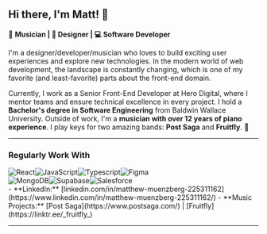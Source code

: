 ## Hi there, I'm Matt! 👋

🎹 **Musician | 🎨 Designer | 💻 Software Developer**

I'm a designer/developer/musician who loves to build exciting user experiences and explore new technologies.  In the modern world of web development, the landscape is constantly changing, which is one of my favorite (and least-favorite) parts about the front-end domain.

Currently, I work as a Senior Front-End Developer at Hero Digital, where I mentor teams and ensure technical excellence in every project. I hold a **Bachelor's degree in Software Engineering** from Baldwin Wallace University.
Outside of work, I'm a **musician with over 12 years of piano experience**. 
I play keys for two amazing bands: **Post Saga** and **Fruitfly**. 🎵 

---
### Regularly Work With
<div style="display: flex;"/>
  <img alt="React" src="https://img.shields.io/badge/React-61DAFB.svg?style=for-the-badge&logo=React&logoColor=black" />
  <img alt="JavaScript" src="https://img.shields.io/badge/JavaScript-F7DF1E.svg?style=for-the-badge&logo=JavaScript&logoColor=black" />
  <img alt="Typescript" src="https://img.shields.io/badge/TypeScript-3178C6?style=for-the-badge&logo=typescript&logoColor=white"/>
  <img alt="Figma" src="https://img.shields.io/badge/Figma-F24E1E.svg?style=for-the-badge&logo=Figma&logoColor=white"/>
</div>
<div style="display: flex;"/>
  <img alt="MongoDB" src="https://img.shields.io/badge/-MongoDB-13aa52?style=for-the-badge&logo=mongodb&logoColor=white"/>
  <img alt="Supabase" src="https://shields.io/badge/supabase-black?logo=supabase&style=for-the-badge"/>
  <img alt="Salesforce" src="https://img.shields.io/badge/Salesforce-00A1E0?style=for-the-badge&logo=Salesforce&logoColor=white"/>
</div>
- **LinkedIn:** [linkedin.com/in/matthew-muenzberg-225311162](https://www.linkedin.com/in/matthew-muenzberg-225311162/)
- **Music Projects:** [Post Saga](https://www.postsaga.com/) | [Fruitfly](https://linktr.ee/_fruitfly_)

---
